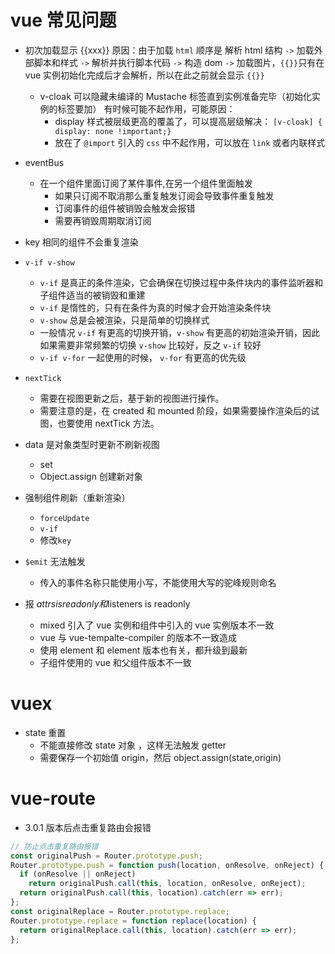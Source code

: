 # vue 常见问题

- 初次加载显示 {{xxx}}
  原因：由于加载 `html` 顺序是 解析 html 结构 `->` 加载外部脚本和样式 `->` 解析并执行脚本代码 `->` 构造 dom `->` 加载图片，`{{}}`只有在 vue 实例初始化完成后才会解析，所以在此之前就会显示 `{{}}`
  - v-cloak 可以隐藏未编译的 Mustache 标签直到实例准备完毕（初始化实例的标签要加）
    有时候可能不起作用，可能原因：
    - display 样式被层级更高的覆盖了，可以提高层级解决：
      `[v-cloak] { display: none !important;}`
    - 放在了 `@import` 引入的 `css` 中不起作用，可以放在 `link` 或者内联样式
- eventBus
  - 在一个组件里面订阅了某件事件,在另一个组件里面触发
    - 如果只订阅不取消那么重复触发订阅会导致事件重复触发
    - 订阅事件的组件被销毁会触发会报错
    - 需要再销毁周期取消订阅
- key 相同的组件不会重复渲染
- `v-if v-show`
  - `v-if` 是真正的条件渲染，它会确保在切换过程中条件块内的事件监听器和子组件适当的被销毁和重建
  - `v-if` 是惰性的，只有在条件为真的时候才会开始渲染条件块
  - `v-show` 总是会被渲染，只是简单的切换样式
  - 一般情况 `v-if` 有更高的切换开销，`v-show` 有更高的初始渲染开销，因此如果需要非常频繁的切换 `v-show` 比较好，反之 `v-if` 较好
  - `v-if v-for` 一起使用的时候， `v-for` 有更高的优先级
- `nextTick`
  - 需要在视图更新之后，基于新的视图进行操作。
  - 需要注意的是，在 created 和 mounted 阶段，如果需要操作渲染后的试图，也要使用 nextTick 方法。
- data 是对象类型时更新不刷新视图
  - set
  - Object.assign 创建新对象
- 强制组件刷新（重新渲染）
  - `forceUpdate`
  - `v-if`
  - 修改`key`
- `$emit` 无法触发

  - 传入的事件名称只能使用小写，不能使用大写的驼峰规则命名

- 报 $attrs is readonly和$listeners is readonly
  - mixed 引入了 vue 实例和组件中引入的 vue 实例版本不一致
  - vue 与 vue-tempalte-compiler 的版本不一致造成
  - 使用 element 和 element 版本也有关，都升级到最新
  - 子组件使用的 vue 和父组件版本不一致

# vuex

- state 重置
  - 不能直接修改 state 对象 ，这样无法触发 getter
  - 需要保存一个初始值 origin，然后 object.assign(state,origin)

# vue-route

- 3.0.1 版本后点击重复路由会报错

```js
// 防止点击重复路由报错
const originalPush = Router.prototype.push;
Router.prototype.push = function push(location, onResolve, onReject) {
  if (onResolve || onReject)
    return originalPush.call(this, location, onResolve, onReject);
  return originalPush.call(this, location).catch(err => err);
};
const originalReplace = Router.prototype.replace;
Router.prototype.replace = function replace(location) {
  return originalReplace.call(this, location).catch(err => err);
};
```
